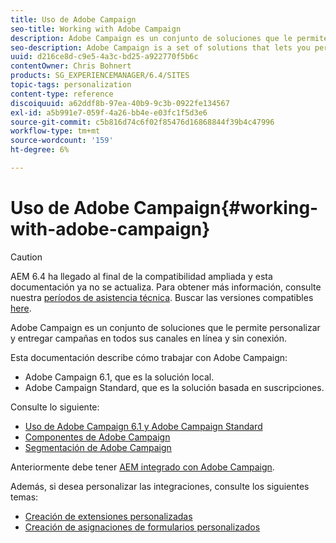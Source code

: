 ```yaml
---
title: Uso de Adobe Campaign
seo-title: Working with Adobe Campaign
description: Adobe Campaign es un conjunto de soluciones que le permite personalizar y entregar campañas en todos sus canales en línea y sin conexión.
seo-description: Adobe Campaign is a set of solutions that lets you personalize and deliver campaigns across all of your online and offline channels.
uuid: d216ce8d-c9e5-4a3c-bd25-a922770f5b6c
contentOwner: Chris Bohnert
products: SG_EXPERIENCEMANAGER/6.4/SITES
topic-tags: personalization
content-type: reference
discoiquuid: a62ddf8b-97ea-40b9-9c3b-0922fe134567
exl-id: a5b991e7-059f-4a26-bb4e-e03fc1f5d3e6
source-git-commit: c5b816d74c6f02f85476d16868844f39b4c47996
workflow-type: tm+mt
source-wordcount: '159'
ht-degree: 6%

---
```


# Uso de Adobe Campaign{#working-with-adobe-campaign}

>[!CAUTION]
>
>AEM 6.4 ha llegado al final de la compatibilidad ampliada y esta documentación ya no se actualiza. Para obtener más información, consulte nuestra [períodos de asistencia técnica](https://helpx.adobe.com/es/support/programs/eol-matrix.html). Buscar las versiones compatibles [here](https://experienceleague.adobe.com/docs/).

Adobe Campaign es un conjunto de soluciones que le permite personalizar y entregar campañas en todos sus canales en línea y sin conexión.

Esta documentación describe cómo trabajar con Adobe Campaign:

* Adobe Campaign 6.1, que es la solución local.
* Adobe Campaign Standard, que es la solución basada en suscripciones.

Consulte lo siguiente:

* [Uso de Adobe Campaign 6.1 y Adobe Campaign Standard](/help/sites-classic-ui-authoring/classic-personalization-ac-campaign.md)
* [Componentes de Adobe Campaign](/help/sites-classic-ui-authoring/classic-personalization-ac-components.md)
* [Segmentación de Adobe Campaign](/help/sites-classic-ui-authoring/classic-personalization-ac-target.md)

Anteriormente debe tener [AEM integrado con Adobe Campaign](/help/sites-administering/campaign.md).

Además, si desea personalizar las integraciones, consulte los siguientes temas:

* [Creación de extensiones personalizadas](/help/sites-developing/extending-campaign-extensions.md)
* [Creación de asignaciones de formularios personalizados](/help/sites-developing/extending-campaign-form-mapping.md)
